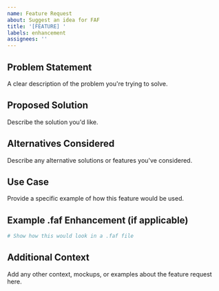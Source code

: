 ```yaml
---
name: Feature Request
about: Suggest an idea for FAF
title: '[FEATURE] '
labels: enhancement
assignees: ''
---
```


## Problem Statement
A clear description of the problem you're trying to solve.

## Proposed Solution
Describe the solution you'd like.

## Alternatives Considered
Describe any alternative solutions or features you've considered.

## Use Case
Provide a specific example of how this feature would be used.

## Example .faf Enhancement (if applicable)
```yaml
# Show how this would look in a .faf file
```

## Additional Context
Add any other context, mockups, or examples about the feature request here.